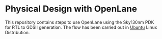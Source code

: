 # Physical Design with OpenLane
This repository contains steps to use OpenLane using the Sky130nm PDK for RTL to GDSII generation. The flow has been carried out in [Ubuntu](https://ubuntu.com/download/desktop) Linux Distribution.
